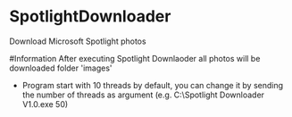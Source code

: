 # SpotlightDownloader
Download Microsoft Spotlight photos

#Information
After executing Spotlight Downlaoder all photos will be downloaded folder 'images'

* Program start with 10 threads by default, you can change it by sending the number of threads as argument (e.g. C:\\Spotlight Downloader V1.0.exe 50) 
